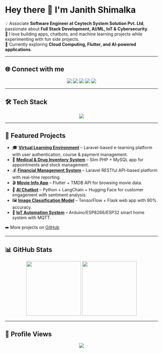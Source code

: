 # Hey there 👋 I'm Janith Shimalka  

💡 Associate **Software Engineer at Ceytech System Solution Pvt. Ltd**, passionate about **Full Stack Development, AI/ML, IoT & Cybersecurity**.  
🚀 I love building apps, chatbots, and machine learning projects while experimenting with fun side projects.  
🌱 Currently exploring **Cloud Computing, Flutter, and AI-powered applications**.  

---

## 🌐 Connect with me  
<p align="center">
  <a href="https://twitter.com/Janith_shimalka" target="_blank"><img src="https://img.shields.io/badge/Twitter-1DA1F2?style=for-the-badge&logo=twitter&logoColor=white"/></a>
  <a href="https://www.facebook.com/njjanith.shimalka" target="_blank"><img src="https://img.shields.io/badge/Facebook-1877F2?style=for-the-badge&logo=facebook&logoColor=white"/></a>
  <a href="https://instagram.com/janithshimalka" target="_blank"><img src="https://img.shields.io/badge/Instagram-E4405F?style=for-the-badge&logo=instagram&logoColor=white"/></a>
  <a href="https://github.com/JanithShimalka" target="_blank"><img src="https://img.shields.io/badge/GitHub-333333?style=for-the-badge&logo=github&logoColor=white"/></a>
  <a href="https://linkedin.com/in/janith-shimalka-76942b1a8" target="_blank"><img src="https://img.shields.io/badge/LinkedIn-0A66C2?style=for-the-badge&logo=linkedin&logoColor=white"/></a>
</p>

---

## 🛠️ Tech Stack  
<p align="center">
<img src="https://skillicons.dev/icons?i=python,java,js,ts,php,dart,c,cpp,html,css,bootstrap,react,nodejs,express,flask,laravel,mysql,mongodb,firebase,aws,gcp,docker,git,linux,figma,wordpress,tensorflow" />
</p>

---

## 🚀 Featured Projects  

- 🎓 **[Virtual Learning Environment](#)** – Laravel-based e-learning platform with user authentication, course & payment management.  
- 🏥 **[Medical & Drug Inventory System](#)** – Slim PHP + MySQL app for appointments and stock management.  
- 💰 **[Financial Management System](#)** – Laravel RESTful API-based platform with real-time reporting.  
- 🎬 **[Movie Info App](#)** – Flutter + TMDB API for browsing movie data.  
- 🤖 **[AI Chatbot](#)** – Python + LangChain + Hugging Face for customer engagement with sentiment analysis.  
- 🖼️ **[Image Classification Model](#)** – TensorFlow + Flask web app with 90% accuracy.  
- 🔌 **[IoT Automation System](#)** – Arduino/ESP8266/ESP32 smart home system with MQTT.  

➡️ More projects on [GitHub](https://github.com/JanithShimalka)  

---

## 📊 GitHub Stats  

<p align="center">
  <img src="https://github-readme-stats.vercel.app/api?username=JanithShimalka&show_icons=true&theme=radical" height="180em"/>
  <img src="https://github-readme-stats.vercel.app/api/top-langs/?username=JanithShimalka&layout=compact&theme=radical" height="180em"/>
</p>

---

## 👀 Profile Views  
<p align="center">
  <img src="https://komarev.com/ghpvc/?username=JanithShimalka&style=for-the-badge&color=blue" />
</p>

